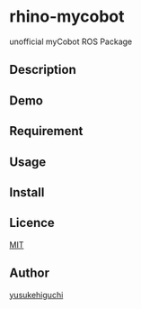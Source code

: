 # rhino-mycobot
unofficial myCobot ROS Package

## Description

## Demo


## Requirement

## Usage

## Install

## Licence

[MIT](https://github.com/tcnksm/tool/blob/master/LICENCE)

## Author

[yusukehiguchi](https://github.com/YUSUKE-HIGUCHI)
